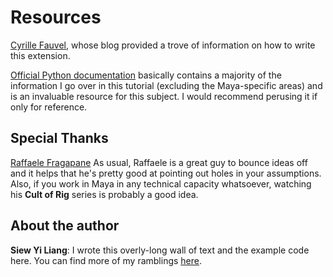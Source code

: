 # Resources #

[Cyrille Fauvel](http://around-the-corner.typepad.com/adn/2012/06/expose-your-code-to-python-the-python-way.html), 
whose blog provided a trove of information on how to write this extension.

[Official Python documentation](https://docs.python.org/2/extending/extending.html) 
basically contains a majority of the information I go over in this tutorial 
(excluding the Maya-specific areas) and is an invaluable resource for this subject.
I would recommend perusing it if only for reference.

## Special Thanks ##

[Raffaele Fragapane](http://www.cultofrig.com/)
As usual, Raffaele is a great guy to bounce ideas off and it helps that he's pretty 
good at pointing out holes in your assumptions. Also, if you work in Maya in any 
technical capacity whatsoever, watching his **Cult of Rig** series is probably a 
good idea.


## About the author ##

**Siew Yi Liang**: I wrote this overly-long wall of text and the example code
here. You can find more of my ramblings [here](http://www.sonictk.com/blog).
